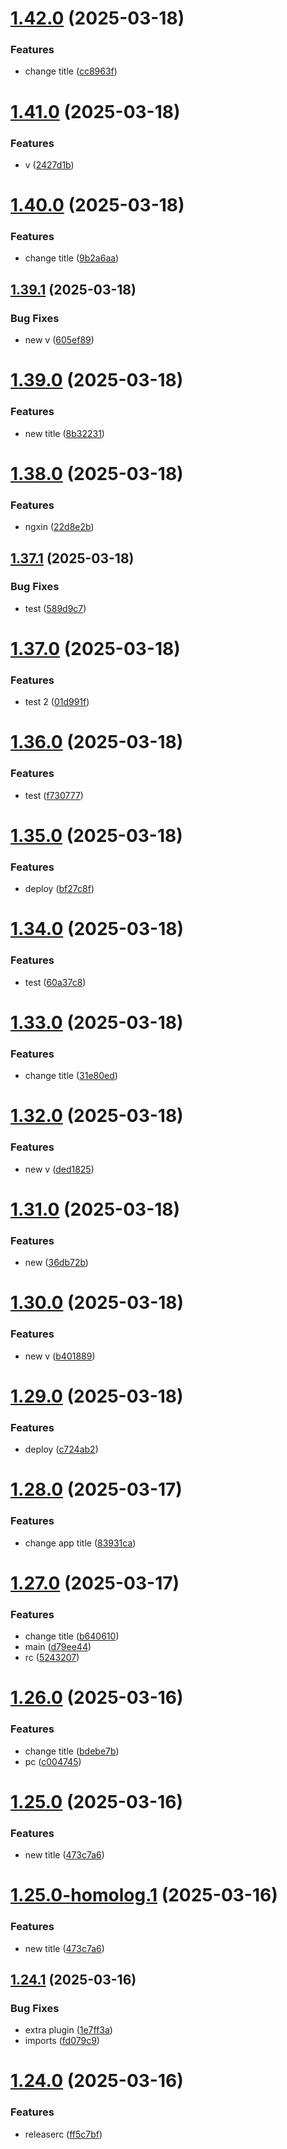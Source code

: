 # [1.42.0](https://github.com/yago-liv/semantic-test/compare/v1.41.0...v1.42.0) (2025-03-18)


### Features

* change title ([cc8963f](https://github.com/yago-liv/semantic-test/commit/cc8963fc2f5da2d696592dd350fdd30adf6dd1af))

# [1.41.0](https://github.com/yago-liv/semantic-test/compare/v1.40.0...v1.41.0) (2025-03-18)


### Features

* v ([2427d1b](https://github.com/yago-liv/semantic-test/commit/2427d1b691e05d2ec48fc323bcf6baf511c5bcb7))

# [1.40.0](https://github.com/yago-liv/semantic-test/compare/v1.39.1...v1.40.0) (2025-03-18)


### Features

* change title ([9b2a6aa](https://github.com/yago-liv/semantic-test/commit/9b2a6aae82c24f54d76708d5ace399de677d8566))

## [1.39.1](https://github.com/yago-liv/semantic-test/compare/v1.39.0...v1.39.1) (2025-03-18)


### Bug Fixes

* new v ([605ef89](https://github.com/yago-liv/semantic-test/commit/605ef890c338ce42af1cad7b3dadb4b83858edc3))

# [1.39.0](https://github.com/yago-liv/semantic-test/compare/v1.38.0...v1.39.0) (2025-03-18)


### Features

* new title ([8b32231](https://github.com/yago-liv/semantic-test/commit/8b32231dcee66f6f76c09e210a9743d1e7b86d88))

# [1.38.0](https://github.com/yago-liv/semantic-test/compare/v1.37.1...v1.38.0) (2025-03-18)


### Features

* ngxin ([22d8e2b](https://github.com/yago-liv/semantic-test/commit/22d8e2b54441f536e2f32c53e2832c417b003447))

## [1.37.1](https://github.com/yago-liv/semantic-test/compare/v1.37.0...v1.37.1) (2025-03-18)


### Bug Fixes

* test ([589d9c7](https://github.com/yago-liv/semantic-test/commit/589d9c778e5a432bc9c9f8f82b53d9269999a41b))

# [1.37.0](https://github.com/yago-liv/semantic-test/compare/v1.36.0...v1.37.0) (2025-03-18)


### Features

* test 2 ([01d991f](https://github.com/yago-liv/semantic-test/commit/01d991f309438512ebf66c193acc2a1246c1d89c))

# [1.36.0](https://github.com/yago-liv/semantic-test/compare/v1.35.0...v1.36.0) (2025-03-18)


### Features

* test ([f730777](https://github.com/yago-liv/semantic-test/commit/f730777f7dce78e77f9ecb75451eb26b3380dd6a))

# [1.35.0](https://github.com/yago-liv/semantic-test/compare/v1.34.0...v1.35.0) (2025-03-18)


### Features

* deploy ([bf27c8f](https://github.com/yago-liv/semantic-test/commit/bf27c8f0901f5ebdd6b7831c3296bc90ccccb944))

# [1.34.0](https://github.com/yago-liv/semantic-test/compare/v1.33.0...v1.34.0) (2025-03-18)


### Features

* test ([60a37c8](https://github.com/yago-liv/semantic-test/commit/60a37c8f081236ae40d9f03b2e79bb1cdfa867aa))

# [1.33.0](https://github.com/yago-liv/semantic-test/compare/v1.32.0...v1.33.0) (2025-03-18)


### Features

* change title ([31e80ed](https://github.com/yago-liv/semantic-test/commit/31e80eded48b764c3c4c2b8b51fb7fbc35390d78))

# [1.32.0](https://github.com/yago-liv/semantic-test/compare/v1.31.0...v1.32.0) (2025-03-18)


### Features

* new v ([ded1825](https://github.com/yago-liv/semantic-test/commit/ded18256a9f6ecbafca5edb1d015f6c68935f9c3))

# [1.31.0](https://github.com/yago-liv/semantic-test/compare/v1.30.0...v1.31.0) (2025-03-18)


### Features

* new ([36db72b](https://github.com/yago-liv/semantic-test/commit/36db72b398589049884c08e2665e6a3cfe23f0e2))

# [1.30.0](https://github.com/yago-liv/semantic-test/compare/v1.29.0...v1.30.0) (2025-03-18)


### Features

* new v ([b401889](https://github.com/yago-liv/semantic-test/commit/b401889a585bd6ff9da45f414c1ad4008e04be6d))

# [1.29.0](https://github.com/yago-liv/semantic-test/compare/v1.28.0...v1.29.0) (2025-03-18)


### Features

* deploy ([c724ab2](https://github.com/yago-liv/semantic-test/commit/c724ab29b77f2c1824f2290de201e170090f6894))

# [1.28.0](https://github.com/yago-liv/semantic-test/compare/v1.27.0...v1.28.0) (2025-03-17)


### Features

* change app title ([83931ca](https://github.com/yago-liv/semantic-test/commit/83931ca6677bcf0fbe9d9b1f537cdb6f88557baa))

# [1.27.0](https://github.com/yago-liv/semantic-test/compare/v1.26.0...v1.27.0) (2025-03-17)


### Features

* change title ([b640610](https://github.com/yago-liv/semantic-test/commit/b6406105e7daa57f0486097f9899acbff78e47c1))
* main ([d79ee44](https://github.com/yago-liv/semantic-test/commit/d79ee449633601fd0bf1fcd28a1096b68388892c))
* rc ([5243207](https://github.com/yago-liv/semantic-test/commit/5243207cf92e8e9635930005fd830f17f3ad361f))

# [1.26.0](https://github.com/yago-liv/semantic-test/compare/v1.25.0...v1.26.0) (2025-03-16)

### Features

- change title ([bdebe7b](https://github.com/yago-liv/semantic-test/commit/bdebe7b781e075b114309374b4b83212a0a6322e))
- pc ([c004745](https://github.com/yago-liv/semantic-test/commit/c004745982ceb381fa7f11d51b993c4ee01d1bae))

# [1.25.0](https://github.com/yago-liv/semantic-test/compare/v1.24.1...v1.25.0) (2025-03-16)

### Features

- new title ([473c7a6](https://github.com/yago-liv/semantic-test/commit/473c7a6d59b6bc902d3d79e53bb09b811e874aec))

# [1.25.0-homolog.1](https://github.com/yago-liv/semantic-test/compare/v1.24.1...v1.25.0-homolog.1) (2025-03-16)

### Features

- new title ([473c7a6](https://github.com/yago-liv/semantic-test/commit/473c7a6d59b6bc902d3d79e53bb09b811e874aec))

## [1.24.1](https://github.com/yago-liv/semantic-test/compare/v1.24.0...v1.24.1) (2025-03-16)

### Bug Fixes

- extra plugin ([1e7ff3a](https://github.com/yago-liv/semantic-test/commit/1e7ff3af199c7702f27ea8635dbe44588069406a))
- imports ([fd079c9](https://github.com/yago-liv/semantic-test/commit/fd079c9549e5d7efa6da14b1891ead52e297b81a))

# [1.24.0](https://github.com/yago-liv/semantic-test/compare/v1.23.1...v1.24.0) (2025-03-16)

### Features

- releaserc ([ff5c7bf](https://github.com/yago-liv/semantic-test/commit/ff5c7bfad2dc5b97a517f6fe1964d7e092673050))
